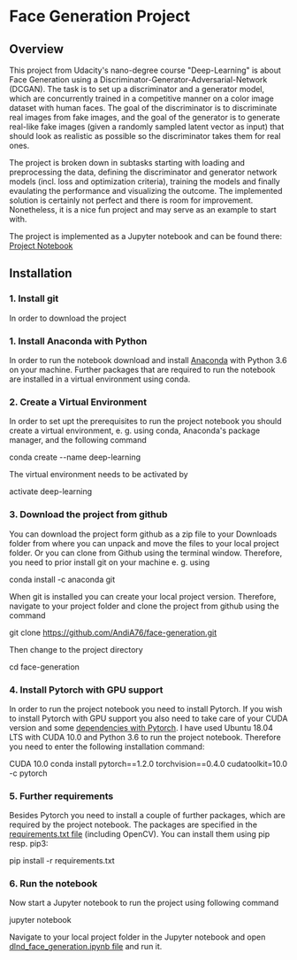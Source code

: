 # Face Generation Project

## Overview

This project from Udacity's nano-degree course "Deep-Learning" is about Face Generation using a Discriminator-Generator-Adversarial-Network (DCGAN). The task is to set up a discriminator and a generator model, which are concurrently trained in a competitive manner on a color image dataset with human faces. The goal of the discriminator is to discriminate real images from fake images, and the goal of the generator is to generate real-like fake images (given a randomly sampled latent vector as input) that should look as realistic as possible so the discriminator takes them for real ones.

The project is broken down in subtasks starting with loading and preprocessing the data, defining the discriminator and generator network models (incl. loss and optimization criteria), training the models and finally evaulating the performance and visualizing the outcome. The implemented solution is certainly not perfect and there is room for improvement. Nonetheless, it is a nice fun project and may serve as an example to start with.

The project is implemented as a Jupyter notebook and can be found there: [Project Notebook](dlnd_face_generation.ipynb)

## Installation

### 1. Install git
In order to download the project

### 1. Install Anaconda with Python

In order to run the notebook download and install [Anaconda](https://docs.anaconda.com/anaconda/install/) with Python 3.6 on your machine. Further packages that are required to run the notebook are installed in a virtual environment using conda.

### 2. Create a Virtual Environment

In order to set upt the prerequisites to run the project notebook you should create a virtual environment, e. g. using conda, Anaconda's package manager, and the following command

conda create --name deep-learning

The virtual environment needs to be activated by

activate deep-learning

### 3. Download the project from github

You can download the project form github as a zip file to your Downloads folder from where you can unpack and move the files to your local project folder. Or you can clone from Github using the terminal window. Therefore, you need to prior install git on your machine e. g. using

conda install -c anaconda git

When git is installed you can create your local project version. Therefore, navigate to your project folder and clone the project from github using the command

git clone https://github.com/AndiA76/face-generation.git

Then change to the project directory

cd face-generation

### 4. Install Pytorch with GPU support

In order to run the project notebook you need to install Pytorch. If you wish to install Pytorch with GPU support you also need to take care of your CUDA version and some [dependencies with Pytorch](https://pytorch.org/get-started/previous-versions/). I have used Ubuntu 18.04 LTS with CUDA 10.0 and Python 3.6 to run the project notebook. Therefore you need to enter the following installation command:

CUDA 10.0
conda install pytorch==1.2.0 torchvision==0.4.0 cudatoolkit=10.0 -c pytorch

### 5. Further requirements 

Besides Pytorch you need to install a couple of further packages, which are required by the project notebook. The packages are specified in the [requirements.txt file](requirements.txt) (including OpenCV). You can install them using pip resp. pip3:

pip install -r requirements.txt

### 6. Run the notebook

Now start a Jupyter notebook to run the project using following command

jupyter notebook

Navigate to your local project folder in the Jupyter notebook and open [dlnd_face_generation.ipynb file](dlnd_face_generation.ipynb) and run it.
